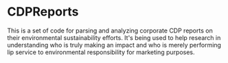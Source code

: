 # CDPReports
This is a set of code for parsing and analyzing corporate CDP reports on their environmental sustainability efforts. It's being used to help research in understanding who is truly making an impact and who is merely performing lip service to environmental responsibility for marketing purposes.

